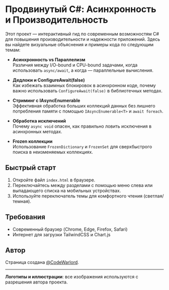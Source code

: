 # Продвинутый C#: Асинхронность и Производительность

Этот проект — интерактивный гид по современным возможностям C# для повышения производительности и надежности приложений. Здесь вы найдете визуальные объяснения и примеры кода по следующим темам:

- **Асинхронность vs Параллелизм**  
  Различия между I/O-bound и CPU-bound задачами, когда использовать `async/await`, а когда — параллельные вычисления.

- **Дедлоки и ConfigureAwait(false)**  
  Как избежать взаимных блокировок в асинхронном коде, почему важно использовать `ConfigureAwait(false)` в библиотечных методах.

- **Стриминг с IAsyncEnumerable**  
  Эффективная обработка больших коллекций данных без лишнего потребления памяти с помощью `IAsyncEnumerable<T>` и `await foreach`.

- **Обработка исключений**  
  Почему `async void` опасен, как правильно ловить исключения в асинхронных методах.

- **Frozen коллекции**  
  Использование `FrozenDictionary` и `FrozenSet` для сверхбыстрого поиска в неизменяемых коллекциях.

## Быстрый старт

1. Откройте файл `index.html` в браузере.
2. Переключайтесь между разделами с помощью меню слева или выпадающего списка на мобильных устройствах.
3. Используйте переключатель темы для комфортного чтения (светлая/темная).

## Требования

- Современный браузер (Chrome, Edge, Firefox, Safari)
- Интернет для загрузки TailwindCSS и Chart.js

## Автор

Страница создана [@CodeWarlord](https://t.me/CodeWarlord).

---

**Логотипы и иллюстрации**: все изображения используются с разрешения автора проекта.